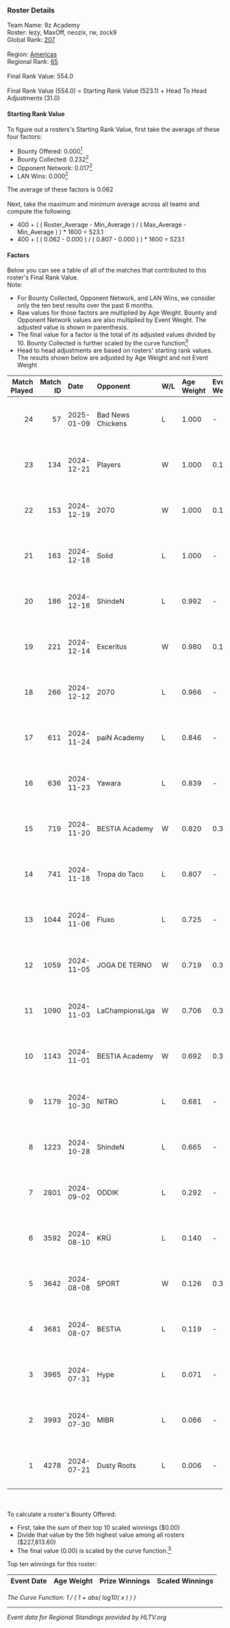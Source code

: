 ### Roster Details<br />
Team Name: 9z Academy<br />
Roster: lezy, MaxOff, neozix, rw, zock9<br />
Global Rank: [207](../../standings_global_2025_01_16.md)<br />
<br />
Region: [Americas]( ../../standings_americas_2025_01_16.md)<br />
Regional Rank: [65]( ../../standings_americas_2025_01_16.md)<br />
<br />
Final Rank Value:  554.0<br />
<br />
Final Rank Value (554.0) = Starting Rank Value (523.1) + Head To Head Adjustments (31.0)<br />

#### Starting Rank Value<br />
To figure out a rosters's Starting Rank Value, first take the average of these four factors:<br />
- Bounty Offered: 0.000[<sup>1</sup>](#table2)
- Bounty Collected: 0.232[<sup>2</sup>](#table1)
- Opponent Network: 0.017[<sup>2</sup>](#table1)
- LAN Wins: 0.000[<sup>2</sup>](#table1)

The average of these factors is 0.062<br />
<br />
Next, take the maximum and minimum average across all teams and compute the following:<br />
- 400 + ( ( Roster_Average - Min_Average ) / ( Max_Average - Min_Average ) ) * 1600 = 523.1
- 400 + ( ( 0.062 - 0.000 ) / ( 0.807 - 0.000 ) ) * 1600 = 523.1


#### Factors<br />
Below you can see a table of all of the matches that contributed to this roster's Final Rank Value.<br />
Note:<br />

- For Bounty Collected, Opponent Network, and LAN Wins, we consider only the ten best results over the past 6 months.
- Raw values for those factors are multiplied by Age Weight. Bounty and Opponent Network values are also multiplied by Event Weight. The adjusted value is shown in parenthesis.
- The final value for a factor is the total of its adjusted values divided by 10. Bounty Collected is further scaled by the curve function[<sup>3</sup>](#curveFunction)
- Head to head adjustments are based on rosters' starting rank values. The results shown below are adjusted by Age Weight and not Event Weight
<span id="table1"></span><br />


| Match Played | Match ID | Date       | Opponent          | W/L | Age Weight | Event Weight | Bounty Collected | Opponent Network | LAN Wins  | H2H Adj. | Roster                                |
| -: | -: | :- | :- | :- | :- | :- | :- | :- | :- | -: | :- |
|           24 |       57 | 2025-01-09 | Bad News Chickens | L   | 1.000      | -            | -                | -                | -         |    -8.07 | lezy, MaxOff, neozix, rw, zock9       |
|           23 |      134 | 2024-12-21 | Players           | W   | 1.000      | 0.143        | 0.014 (0.002)    | 0.403 (0.058)    | 0 (0.000) |    23.60 | lezy, MaxOff, neozix, rw, zock9       |
|           22 |      153 | 2024-12-19 | 2070              | W   | 1.000      | 0.143        | 0.002 (0.000)    | 0.268 (0.038)    | 0 (0.000) |    21.02 | lezy, MaxOff, neozix, rw, zock9       |
|           21 |      163 | 2024-12-18 | Solid             | L   | 1.000      | -            | -                | -                | -         |    -2.93 | lezy, MaxOff, neozix, rw, zock9       |
|           20 |      186 | 2024-12-16 | ShindeN           | L   | 0.992      | -            | -                | -                | -         |    -7.68 | lezy, MaxOff, neozix, vlad, zock9     |
|           19 |      221 | 2024-12-14 | Exceritus         | W   | 0.980      | 0.143        | 0.001 (0.000)    | 0.000 (0.000)    | 0 (0.000) |    15.28 | lezy, MaxOff, neozix, vlad, zock9     |
|           18 |      266 | 2024-12-12 | 2070              | L   | 0.966      | -            | -                | -                | -         |    -8.17 | divine, lezy, MaxOff, neozix, rw      |
|           17 |      611 | 2024-11-24 | paiN Academy      | L   | 0.846      | -            | -                | -                | -         |   -17.87 | divine, lezy, MaxOff, neozix, rw      |
|           16 |      636 | 2024-11-23 | Yawara            | L   | 0.839      | -            | -                | -                | -         |    -8.62 | divine, lezy, MaxOff, neozix, rw      |
|           15 |      719 | 2024-11-20 | BESTIA Academy    | W   | 0.820      | 0.371        | 0.000 (0.000)    | 0.000 (0.000)    | 0 (0.000) |     7.29 | divine, lezy, MaxOff, neozix, rw      |
|           14 |      741 | 2024-11-18 | Tropa do Taco     | L   | 0.807      | -            | -                | -                | -         |    -5.33 | divine, lezy, MaxOff, neozix, rw      |
|           13 |     1044 | 2024-11-06 | Fluxo             | L   | 0.725      | -            | -                | -                | -         |    -0.86 | divine, lezy, MaxOff, neozix, slashzz |
|           12 |     1059 | 2024-11-05 | JOGA DE TERNO     | W   | 0.719      | 0.371        | 0.000 (0.000)    | 0.148 (0.039)    | 0 (0.000) |    13.50 | divine, lezy, MaxOff, neozix, slashzz |
|           11 |     1090 | 2024-11-03 | LaChampionsLiga   | W   | 0.706      | 0.371        | 0.009 (0.002)    | 0.124 (0.032)    | 0 (0.000) |    14.06 | divine, lezy, MaxOff, neozix, slashzz |
|           10 |     1143 | 2024-11-01 | BESTIA Academy    | W   | 0.692      | 0.371        | 0.000 (0.000)    | 0.000 (0.000)    | 0 (0.000) |     7.22 | divine, lezy, MaxOff, neozix, slashzz |
|            9 |     1179 | 2024-10-30 | NITRO             | L   | 0.681      | -            | -                | -                | -         |    -6.20 | divine, lezy, MaxOff, neozix, slashzz |
|            8 |     1223 | 2024-10-28 | ShindeN           | L   | 0.665      | -            | -                | -                | -         |    -4.21 | divine, lezy, MaxOff, neozix, slashzz |
|            7 |     2801 | 2024-09-02 | ODDIK             | L   | 0.292      | -            | -                | -                | -         |    -0.81 | divine, lezy, MaxOff, neozix, slashzz |
|            6 |     3592 | 2024-08-10 | KRÜ               | L   | 0.140      | -            | -                | -                | -         |    -0.86 | divine, lezy, MaxOff, neozix, slashzz |
|            5 |     3642 | 2024-08-08 | SPORT             | W   | 0.126      | 0.333        | 0.000 (0.000)    | 0.000 (0.000)    | 0 (0.000) |     1.33 | divine, lezy, MaxOff, neozix, slashzz |
|            4 |     3681 | 2024-08-07 | BESTIA            | L   | 0.119      | -            | -                | -                | -         |    -0.18 | divine, lezy, MaxOff, neozix, slashzz |
|            3 |     3965 | 2024-07-31 | Hype              | L   | 0.071      | -            | -                | -                | -         |    -0.53 | divine, lezy, MaxOff, neozix, slashzz |
|            2 |     3993 | 2024-07-30 | MIBR              | L   | 0.066      | -            | -                | -                | -         |    -0.01 | divine, lezy, MaxOff, neozix, slashzz |
|            1 |     4278 | 2024-07-21 | Dusty Roots       | L   | 0.006      | -            | -                | -                | -         |    -0.02 | divine, lezy, MaxOff, neozix, slashzz |

<br />
<span id="table2"></span><br />
To calculate a roster's Bounty Offered:<br />

- First, take the sum of their top 10 scaled winnings ($0.00)
- Divide that value by the 5th highest value among all rosters ($227,813.60)
- The final value (0.00) is scaled by the curve function.[<sup>3</sup>](#curveFunction)

Top ten winnings for this roster:<br />

| Event Date | Age Weight | Prize Winnings | Scaled Winnings |
| :- | -: | :- | :- |


<span id="curveFunction"></span>_The Curve Function: 1 / ( 1 + abs( log10( x ) ) )_<br />

---
_Event data for Regional Standings provided by HLTV.org_<br />
